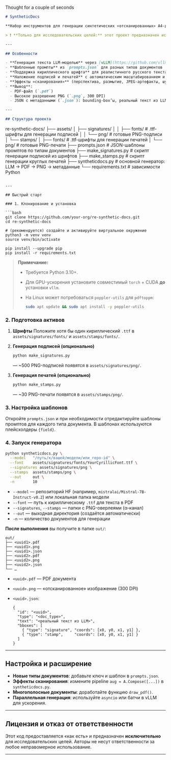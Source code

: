 Thought for a couple of seconds


```markdown
# SyntheticDocs

**Набор инструментов для генерации синтетических «отсканированных» A4-документов с подписями, печатями и артефактами сканирования для обучения VLM/LLM.**

> ❗️ **Только для исследовательских целей:** этот проект предназначен исключительно для научных исследований и экспериментов. Сгенерированные документы **не должны** использоваться в реальных или производственных сценариях и ни в коем случае не применяться в мошеннических целях.

---

## Особенности

- **Генерация текста LLM-моделью** через [vLLM](https://github.com/vllm-project/vllm) + модели Hugging Face  
- **Шаблонные промпты** из `prompts.json` для разных типов документов  
- **Поддержка кириллического шрифта** для реалистичного русского текста  
- **Наложение подписей и печатей** с автоматическим масштабированием и сохранением прозрачности  
- **Эффекты «сканирования»** (перспектива, размытие, JPEG-артефакты, шум) через Albumentations  
- **Вывод**:  
  - PDF-файл (`.pdf`)  
  - Высокое разрешение PNG (`.png`, 300 DPI)  
  - JSON с метаданными (`.json`): bounding-box’ы, реальный текст из LLM  

---

## Структура проекта

```

re-synthetic-docs/
├── assets/
│   ├── signatures/
│   │   ├── fonts/         # .ttf-шрифты для генерации подписей
│   │   └── png/           # готовые PNG-подписи
│   └── stamps/
│       ├── fonts/         # .ttf-шрифты для генерации печатей
│       └── png/           # готовые PNG-печати
├── prompts.json          # JSON-шаблоны промптов по типам документов
├── make\_signatures.py    # скрипт генерации подписей из шрифтов
├── make\_stamps.py        # скрипт генерации круглых печатей
├── syntheticdocs.py      # основной генератор: LLM → PDF → PNG → метаданные
└── requirements.txt      # зависимости Python

````

---

## Быстрый старт

### 1. Клонирование и установка

```bash
git clone https://github.com/your-org/re-synthetic-docs.git
cd re-synthetic-docs

# (рекомендуется) создайте и активируйте виртуальное окружение
python3 -m venv venv
source venv/bin/activate

pip install --upgrade pip
pip install -r requirements.txt
````

> **Примечание:**
>
> * Требуется Python 3.10+.
> * Для GPU-ускорения установите совместимый `torch` + CUDA **до** установки `vllm`.
> * На Linux может потребоваться `poppler-utils` для `pdftoppm`:
>
>   ```bash
>   sudo apt update && sudo apt install -y poppler-utils
>   ```

### 2. Подготовка активов

1. **Шрифты**
   Положите хотя бы один кириллический `.ttf` в `assets/signatures/fonts/` и `assets/stamps/fonts/`.

2. **Генерация подписей (опционально)**

   ```bash
   python make_signatures.py
   ```

   — \~500 PNG-подписей появятся в `assets/signatures/png/`.

3. **Генерация печатей (опционально)**

   ```bash
   python make_stamps.py
   ```

   — \~30 PNG-печати появятся в `assets/stamps/png/`.

### 3. Настройка шаблонов

Откройте `prompts.json` и при необходимости отредактируйте шаблоны промптов для каждого типа документа. В шаблонах используются плейсхолдеры `{field}`.

### 4. Запуск генератора

```bash
python syntheticdocs.py \
  --model   "/путь/к/вашей/модели/или_repo-id" \
  --font    assets/signatures/fonts/YourCyrillicFont.ttf \
  --signatures assets/signatures/png \
  --stamps  assets/stamps/png \
  --out     out \
  -n        10
```

* `--model` — репозиторий HF (например, `mistralai/Mistral-7B-Instruct-v0.2`) или локальная папка модели
* `--font` — путь к кириллическому `.ttf` для текста в PDF
* `--signatures`, `--stamps` — папки с PNG-оверлеями (α-канал)
* `--out` — выходная директория (создаётся автоматически)
* `-n` — количество документов для генерации

**После выполнения** вы получите в папке `out/`:

```
out/
├── <uuid1>.pdf
├── <uuid1>.png
├── <uuid1>.json
├── <uuid2>.pdf
├── <uuid2>.png
├── <uuid2>.json
└── …
```

* `<uuid>.pdf` — PDF документа
* `<uuid>.png` — «отсканированное» изображение (300 DPI)
* `<uuid>.json`:

  ```jsonc
  {
    "id": "<uuid>",
    "type": "<doc_type>",
    "text": "<реальный текст из LLM>",
    "bboxes": [
      { "type": "signature", "coords": [x0, y0, x1, y1] },
      { "type": "stamp",     "coords": [x0, y0, x1, y1] }
    ]
  }
  ```

---

## Настройка и расширение

* **Новые типы документов**: добавьте ключ и шаблон в `prompts.json`.
* **Эффекты сканирования**: измените pipeline `aug = A.Compose([...])` в `syntheticdocs.py`.
* **Многополосные документы**: доработайте функцию `draw_pdf()`.
* **Параллельная генерация**: используйте `asyncio` или батчи в vLLM для ускорения.

---

## Лицензия и отказ от ответственности

Этот код предоставляется «как есть» и предназначен **исключительно** для исследовательских целей.
Авторы не несут ответственности за любое неправомерное использование.

---

```
```
